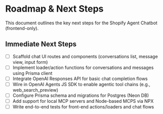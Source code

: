 # Roadmap & Next Steps

This document outlines the key next steps for the Shopify Agent Chatbot (frontend-only).

## Immediate Next Steps
- [ ] Scaffold chat UI routes and components (conversations list, message view, input form)
- [ ] Implement loader/action functions for conversations and messages using Prisma client
- [ ] Integrate OpenAI Responses API for basic chat completion flows
- [ ] Wire in OpenAI Agents JS SDK to enable agentic tool chains (e.g., web_search_preview)
- [ ] Configure Prisma schema and migrations for Postgres (Neon DB)
- [ ] Add support for local MCP servers and Node-based MCPS via NPX
- [ ] Write end-to-end tests for front-end actions/loaders and chat flows
